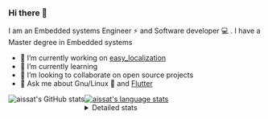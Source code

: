 ### Hi there 👋

I am an Embedded systems Engineer ⚡️ and Software developer 💻 . I have a Master degree in Embedded systems
- 🔭 I’m currently working on [easy_localization](https://pub.dev/packages/easy_localization)
- 🌱 I’m currently learning 
- 👯 I’m looking to collaborate on open source projects
- 💬 Ask me about  Gnu/Linux 🐧 and [Flutter](https://flutter.dev) 

<a href="https://profile-summary-for-github.com/user/aissat">
  <img align="left" height="170px" src="https://github-readme-stats.vercel.app/api?username=aissat&show_icons=true&line_height=27&count_private=true&include_all_commits=true" alt="aissat's GitHub stats"/>
  <img src="https://github-readme-stats.vercel.app/api/top-langs/?username=aissat&hide_langs_below=5&layout=compact" alt="aissat's language stats"/>
</a>

<details>
<summary>Detailed stats</summary>
 

### 🧐 Waka Stats

<!--START_SECTION:waka-->
![Code Time](http://img.shields.io/badge/Code%20Time-5%2C412%20hrs%2048%20mins-blue)

![Profile Views](http://img.shields.io/badge/Profile%20Views-0-blue)

![Lines of code](https://img.shields.io/badge/From%20Hello%20World%20I%27ve%20Written-2.0%20million%20lines%20of%20code-blue)

**🐱 My GitHub Data** 

> 📦 121.1 kB Used in GitHub's Storage 
 > 
> 🏆 259 Contributions in the Year 2023
 > 
> 💼 Opted to Hire
 > 
> 📜 169 Public Repositories 
 > 
> 🔑 26 Private Repositories 
 > 
**I'm a Night 🦉** 

```text
🌞 Morning                484 commits         ██░░░░░░░░░░░░░░░░░░░░░░░   07.97 % 
🌆 Daytime                971 commits         ████░░░░░░░░░░░░░░░░░░░░░   15.99 % 
🌃 Evening                2572 commits        ███████████░░░░░░░░░░░░░░   42.34 % 
🌙 Night                  2047 commits        ████████░░░░░░░░░░░░░░░░░   33.70 % 
```
📅 **I'm Most Productive on Thursday** 

```text
Monday                   560 commits         ██░░░░░░░░░░░░░░░░░░░░░░░   09.22 % 
Tuesday                  937 commits         ████░░░░░░░░░░░░░░░░░░░░░   15.43 % 
Wednesday                715 commits         ███░░░░░░░░░░░░░░░░░░░░░░   11.77 % 
Thursday                 1188 commits        █████░░░░░░░░░░░░░░░░░░░░   19.56 % 
Friday                   1103 commits        █████░░░░░░░░░░░░░░░░░░░░   18.16 % 
Saturday                 964 commits         ████░░░░░░░░░░░░░░░░░░░░░   15.87 % 
Sunday                   607 commits         ██░░░░░░░░░░░░░░░░░░░░░░░   09.99 % 
```


📊 **This Week I Spent My Time On** 

```text
🕑︎ Time Zone: Africa/Algiers

💬 Programming Languages: 
Dart                     14 hrs 38 mins      ███████████░░░░░░░░░░░░░░   43.83 % 
Rust                     5 hrs 28 mins       ████░░░░░░░░░░░░░░░░░░░░░   16.40 % 
Go                       3 hrs 7 mins        ██░░░░░░░░░░░░░░░░░░░░░░░   09.35 % 
Docker                   3 hrs 2 mins        ██░░░░░░░░░░░░░░░░░░░░░░░   09.13 % 
HTML                     1 hr 38 mins        █░░░░░░░░░░░░░░░░░░░░░░░░   04.92 % 

🔥 Editors: 
VS Code                  33 hrs 24 mins      █████████████████████████   100.00 % 

💻 Operating System: 
Linux                    33 hrs 24 mins      █████████████████████████   100.00 % 
```

**I Mostly Code in Dart** 

```text
Dart                     28 repos            ████████░░░░░░░░░░░░░░░░░   30.11 % 
C++                      8 repos             ██░░░░░░░░░░░░░░░░░░░░░░░   08.60 % 
PHP                      7 repos             ██░░░░░░░░░░░░░░░░░░░░░░░   07.53 % 
C                        4 repos             █░░░░░░░░░░░░░░░░░░░░░░░░   04.30 % 
HTML                     2 repos             █░░░░░░░░░░░░░░░░░░░░░░░░   02.15 % 
```



**Timeline**

![Lines of Code chart](https://raw.githubusercontent.com/aissat/aissat/master/assets/bar_graph.png)


 Last Updated on 27/09/2023 00:55:53 UTC
<!--END_SECTION:waka-->

</details>
